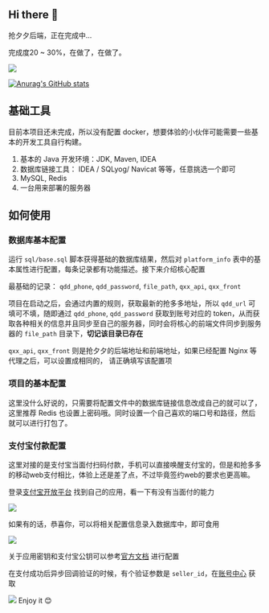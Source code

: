 ## Hi there 👋

抢夕夕后端，正在完成中...

完成度20 ~ 30%，在做了，在做了。

![](https://raw.githubusercontent.com/zhx47/Pic-Go/master/20220106164113.png)

[![Anurag's GitHub stats](https://github-readme-stats.vercel.app/api?username=zhx47&bg_color=30,e96443,904e95&title_color=fff&text_color=fff)](https://github.com/anuraghazra/github-readme-stats)

## 基础工具

目前本项目还未完成，所以没有配置 docker，想要体验的小伙伴可能需要一些基本的开发工具自行构建。

1. 基本的 Java 开发环境：JDK, Maven, IDEA
2. 数据库链接工具： IDEA / SQLyog/ Navicat 等等，任意挑选一个即可
3. MySQL, Redis
4. 一台用来部署的服务器

## 如何使用
### 数据库基本配置

运行 `sql/base.sql` 脚本获得基础的数据库结果，然后对 `platform_info` 表中的基本属性进行配置，每条记录都有功能描述。接下来介绍核心配置

最基础的记录： `qdd_phone`, `qdd_password`, `file_path`, `qxx_api`, `qxx_front`

项目在启动之后，会通过内置的规则，获取最新的抢多多地址，所以 `qdd_url` 可填可不填，随即通过 `qdd_phone`, `qdd_password` 获取到账号对应的 token，从而获取各种相关的信息并且同步至自己的服务器，同时会将核心的前端文件同步到服务器的 `file_path` 目录下，<b>切记该目录已存在</b>

`qxx_api`, `qxx_front` 则是抢夕夕的后端地址和前端地址，如果已经配置 Nginx 等代理之后，可以设置成相同的， 请正确填写该配置项

### 项目的基本配置

这里没什么好说的，只需要将配置文件中的数据库链接信息改成自己的就可以了，这里推荐 Redis 也设置上密码哦。同时设置一个自己喜欢的端口号和路径，然后就可以进行打包了。

### 支付宝付款配置

这里对接的是支付宝当面付扫码付款，手机可以直接唤醒支付宝的，但是和抢多多的移动web支付相比，体验上还是差了点，不过毕竟签约web的要求也更高嘛。

登录[支付宝开放平台](https://open.alipay.com/dev/workspace) 找到自己的应用，看一下有没有当面付的能力

![](https://raw.githubusercontent.com/zhx47/Pic-Go/master/20220106154803.png?token=AOTNIO3QHMWEU5DK2CIDTSLB22PPA)

如果有的话，恭喜你，可以将相关配置信息录入数据库中，即可食用

![](https://raw.githubusercontent.com/zhx47/Pic-Go/master/20220106155329.png?token=AOTNIO72GRYHRNZVGAS7S3DB22QDM)

关于应用密钥和支付宝公钥可以参考[官方文档](https://opendocs.alipay.com/mini/miniu/keytool/create) 进行配置

在支付成功后异步回调验证的时候，有个验证参数是 `seller_id`，在[账号中心](https://open.alipay.com/dev/workspace/account-center/main-account-manage) 获取

![](https://raw.githubusercontent.com/zhx47/Pic-Go/master/20220108222045.png)
Enjoy it 😊